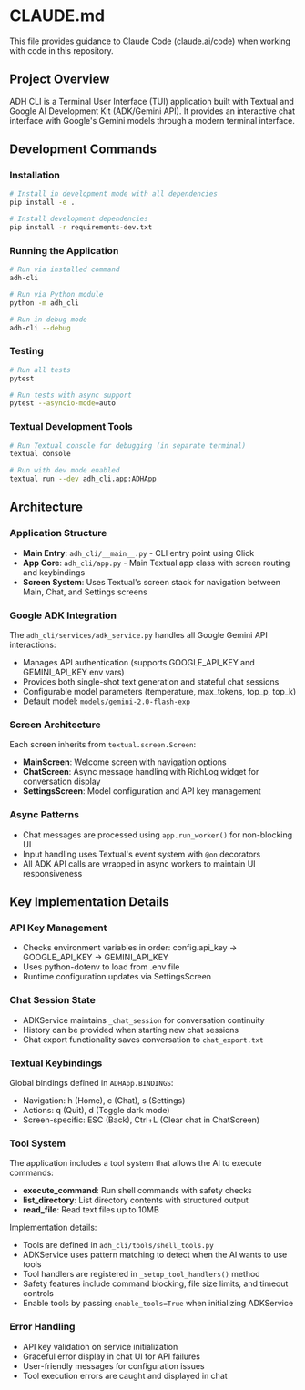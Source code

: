 # CLAUDE.md

This file provides guidance to Claude Code (claude.ai/code) when working with code in this repository.

## Project Overview

ADH CLI is a Terminal User Interface (TUI) application built with Textual and Google AI Development Kit (ADK/Gemini API). It provides an interactive chat interface with Google's Gemini models through a modern terminal interface.

## Development Commands

### Installation
```bash
# Install in development mode with all dependencies
pip install -e .

# Install development dependencies
pip install -r requirements-dev.txt
```

### Running the Application
```bash
# Run via installed command
adh-cli

# Run via Python module
python -m adh_cli

# Run in debug mode
adh-cli --debug
```

### Testing
```bash
# Run all tests
pytest

# Run tests with async support
pytest --asyncio-mode=auto
```

### Textual Development Tools
```bash
# Run Textual console for debugging (in separate terminal)
textual console

# Run with dev mode enabled
textual run --dev adh_cli.app:ADHApp
```

## Architecture

### Application Structure
- **Main Entry**: `adh_cli/__main__.py` - CLI entry point using Click
- **App Core**: `adh_cli/app.py` - Main Textual app class with screen routing and keybindings
- **Screen System**: Uses Textual's screen stack for navigation between Main, Chat, and Settings screens

### Google ADK Integration
The `adh_cli/services/adk_service.py` handles all Google Gemini API interactions:
- Manages API authentication (supports GOOGLE_API_KEY and GEMINI_API_KEY env vars)
- Provides both single-shot text generation and stateful chat sessions
- Configurable model parameters (temperature, max_tokens, top_p, top_k)
- Default model: `models/gemini-2.0-flash-exp`

### Screen Architecture
Each screen inherits from `textual.screen.Screen`:
- **MainScreen**: Welcome screen with navigation options
- **ChatScreen**: Async message handling with RichLog widget for conversation display
- **SettingsScreen**: Model configuration and API key management

### Async Patterns
- Chat messages are processed using `app.run_worker()` for non-blocking UI
- Input handling uses Textual's event system with `@on` decorators
- All ADK API calls are wrapped in async workers to maintain UI responsiveness

## Key Implementation Details

### API Key Management
- Checks environment variables in order: config.api_key → GOOGLE_API_KEY → GEMINI_API_KEY
- Uses python-dotenv to load from .env file
- Runtime configuration updates via SettingsScreen

### Chat Session State
- ADKService maintains `_chat_session` for conversation continuity
- History can be provided when starting new chat sessions
- Chat export functionality saves conversation to `chat_export.txt`

### Textual Keybindings
Global bindings defined in `ADHApp.BINDINGS`:
- Navigation: h (Home), c (Chat), s (Settings)
- Actions: q (Quit), d (Toggle dark mode)
- Screen-specific: ESC (Back), Ctrl+L (Clear chat in ChatScreen)

### Tool System
The application includes a tool system that allows the AI to execute commands:
- **execute_command**: Run shell commands with safety checks
- **list_directory**: List directory contents with structured output
- **read_file**: Read text files up to 10MB

Implementation details:
- Tools are defined in `adh_cli/tools/shell_tools.py`
- ADKService uses pattern matching to detect when the AI wants to use tools
- Tool handlers are registered in `_setup_tool_handlers()` method
- Safety features include command blocking, file size limits, and timeout controls
- Enable tools by passing `enable_tools=True` when initializing ADKService

### Error Handling
- API key validation on service initialization
- Graceful error display in chat UI for API failures
- User-friendly messages for configuration issues
- Tool execution errors are caught and displayed in chat